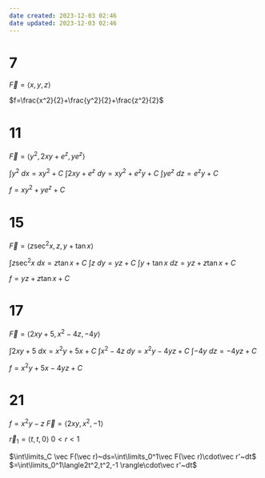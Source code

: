 ```yaml
---
date created: 2023-12-03 02:46
date updated: 2023-12-03 02:46
---
```


# 7

$\vec F=\langle x,y,z\rangle$

$f=\frac{x^2}{2}+\frac{y^2}{2}+\frac{z^2}{2}$

# 11

$\vec F=\langle y^2,2xy+e^z,ye^z\rangle$

$\int y^2~dx=xy^2+C$
$\int2xy+e^z~dy=xy^2+e^zy+C$
$\int ye^z~dz=e^zy+C$

$f=xy^2+ye^z+C$

# 15

$\vec F=\langle z\sec^2x,z,y+\tan x\rangle$

$\int z\sec^2 x~dx=z\tan x+C$
$\int z~dy=yz+C$
$\int y+\tan x~dz=yz+z\tan x+C$

$f=yz+z\tan x+C$

# 17

$\vec F=\langle2xy+5,x^2-4z,-4y\rangle$

$\int 2xy+5~dx=x^2y+5x+C$
$\int x^2-4z~dy=x^2y-4yz+C$
$\int -4y~dz=-4yz+C$

$f=x^2y+5x-4yz+C$

# 21

$f=x^2y-z$
$\vec F=\langle2xy,x^2,-1\rangle$

$\vec r_1=\langle t,t,0\rangle$
$0<r<1$

$\int\limits_C \vec F(\vec r)~ds=\int\limits_0^1\vec F(\vec r)\cdot\vec r'~dt$
$=\int\limits_0^1\langle2t^2,t^2,-1 \rangle\cdot\vec r'~dt$
